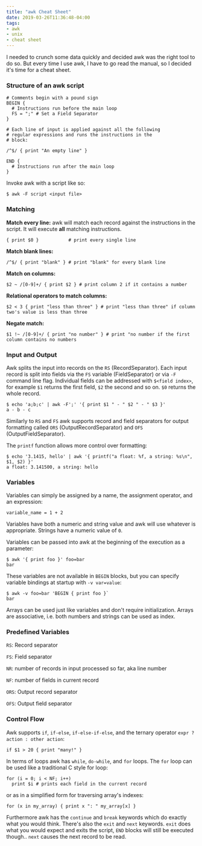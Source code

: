 ```yaml
---
title: "awk Cheat Sheet"
date: 2019-03-26T11:36:48-04:00
tags:
- awk
- unix
- cheat sheet
---
```


I needed to crunch some data quickly and decided awk was the right tool to do so. But every time I use awk, I have to go read the manual, so I decided it's time for a cheat sheet.

### Structure of an awk script

```
# Comments begin with a pound sign
BEGIN {
  # Instructions run before the main loop
  FS = ";" # Set a Field Separator
}

# Each line of input is applied against all the following
# regular expressions and runs the instructions in the
# block:

/^$/ { print "An empty line" }

END {
  # Instructions run after the main loop
}
```

Invoke awk with a script like so:

```
$ awk -F script <input file>
```

### Matching

**Match every line:** awk will match each record against the instructions in the script. It will execute **all** matching instructions.

```
{ print $0 }           # print every single line
```

**Match blank lines:**
```
/^$/ { print "blank" } # print "blank" for every blank line
```

**Match on columns:**
```
$2 ~ /[0-9]+/ { print $2 } # print column 2 if it contains a number
```

**Relational operators to match columns:**
```
$2 < 3 { print "less than three" } # print "less than three" if column two's value is less than three
```
**Negate match:**
```
$1 !~ /[0-9]+/ { print "no number" } # print "no number if the first column contains no numbers
```

### Input and Output

Awk splits the input into records on the `RS` (RecordSeparator).
Each input record is split into fields via the `FS` variable (FieldSeparator)
or via `-F` command line flag.
Individual fields can be addressed with `$<field index>`, for example `$1` returns
the first field, `$2` the second and so on. `$0` returns the whole record.

```
$ echo 'a;b;c' | awk -F';' '{ print $1 " - " $2 " - " $3 }'
a - b - c
```

Similarly to `RS` and `FS` awk supports record and field separators for output formatting
called `ORS` (OutputRecordSeparator) and `OFS` (OutputFieldSeparator).

The `printf` function allows more control over formatting:

```
$ echo '3.1415, hello' | awk '{ printf("a float: %f, a string: %s\n", $1, $2) }'
a float: 3.141500, a string: hello
```

### Variables

Variables can simply be assigned by a name, the assignment operator, and an expression:

```
variable_name = 1 + 2
```

Variables have both a numeric and string value and awk will use whatever is appropriate. Strings
have a numeric value of `0`.

Variables can be passed into awk at the beginning of the execution as a parameter:

```
$ awk '{ print foo }' foo=bar
bar
```

These variables are not available in `BEGIN` blocks, but you can specify variable bindings at startup with `-v var=value`:

```
$ awk -v foo=bar 'BEGIN { print foo }`
bar
```

Arrays can be used just like variables and don't require initialization. Arrays are associative, i.e. both numbers and strings can be used as index.

### Predefined Variables

`RS`: Record separator

`FS`: Field separator

`NR`: number of records in input processed so far, aka line number

`NF`: number of fields in current record

`ORS`: Output record separator

`OFS`: Output field separator

### Control Flow

Awk supports `if`, `if-else`, `if-else-if-else`, and the ternary operator `expr ? action : other action`:

```
if $1 > 20 { print "many!" }
```

In terms of loops awk has `while`, `do-while`, and `for` loops. The `for` loop can be used like a traditional C style for loop:
```
for (i = 0; i < NF; i++)
  print $i # prints each field in the current record
```
or as in a simplified form for traversing array's indexes:
```
for (x in my_array) { print x ": " my_array[x] }
```

Furthermore awk has the `continue` and `break` keywords which do exactly what you would think. There's also the `exit` and `next`
keywords. `exit` does what you would expect and exits the script, `END` blocks will still be executed though.. `next` causes the
next record to be read.
